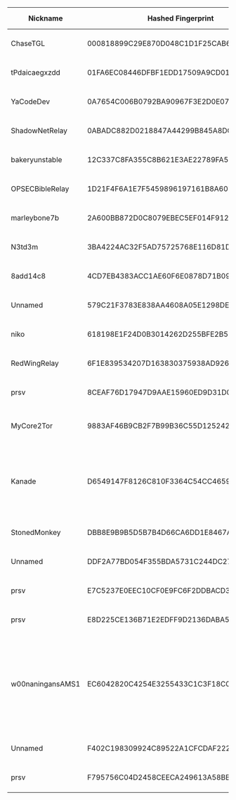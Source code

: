 | Nickname |  Hashed Fingerprint	| Or Addresses | Contact | Running | Flags | Last Seen | First Seen | Last Restarted | Advertised Bandwidth | Platform | Version | Version Status | Recommended Version | Verified hostnames | Exit policy |
|---|---|---|---|---|---|---|---|---|---|---|---|---|---|---|---|
|ChaseTGL | 000818899C29E870D048C1D1F25CAB6AEFE4175D | ["23.169.120.125:4187"] | r@reubenpeck.com | true | Running, V2Dir, Valid | 2025-08-23 21:00:00 | 2025-08-23 10:00:00 | 2025-08-23 09:16:36 | 0 | Tor 0.4.8.10 on Linux | 0.4.8.10 | recommended | true | N/A | ["reject *:*"]|
|tPdaicaegxzdd | 01FA6EC08446DFBF1EDD17509A9CD01BAED3E380 | ["165.154.202.219:9002"] | martini4@outlook.com | true | Running, V2Dir, Valid | 2025-08-23 21:00:00 | 2025-08-23 09:00:00 | 2025-08-23 08:23:38 | 0 | Tor 0.4.8.17 on Linux | 0.4.8.17 | recommended | true | N/A | ["reject *:*"]|
|YaCodeDev | 0A7654C006B0792BA90967F3E2D0E07F7B045F9D | ["95.67.100.23:9001"] | tor@yacode.dev | true | Running, V2Dir, Valid | 2025-08-23 21:00:00 | 2025-08-23 06:00:00 | 2025-08-23 03:59:04 | 0 | Tor 0.4.8.17 on Linux | 0.4.8.17 | recommended | true | N/A | ["reject *:*"]|
|ShadowNetRelay | 0ABADC882D0218847A44299B845A8DCA9BF2A42D | ["135.181.206.136:9001","[2a01:4f9:c012:67dc::1]:9001"] | admin@example.com | false | Running, V2Dir, Valid | 2025-08-23 01:00:00 | 2025-08-23 01:00:00 | 2025-08-23 00:44:50 | 0 | Tor 0.4.8.17 on Linux | 0.4.8.17 | recommended | true | ["static.136.206.181.135.clients.your-server.de"] | ["reject *:*"]|
|bakeryunstable | 12C337C8FA355C8B621E3AE22789FA5B6F4A20A6 | ["83.25.246.104:443"] | ec2854@aaathats3.as | true | Running, V2Dir, Valid | 2025-08-23 21:00:00 | 2025-08-23 18:00:00 | 2025-08-23 17:07:47 | 0 | Tor 0.4.8.17 on Linux | 0.4.8.17 | recommended | true | ["83.25.246.104.ipv4.supernova.orange.pl"] | ["reject *:*"]|
|OPSECBibleRelay | 1D21F4F6A1E7F5459896197161B8A607159BBCA3 | ["185.141.216.78:37051"] | N/A | true | Running, V2Dir, Valid | 2025-08-23 21:00:00 | 2025-08-23 17:00:00 | 2025-08-23 17:52:52 | 0 | Tor 0.4.8.17 on Linux | 0.4.8.17 | recommended | true | N/A | ["reject *:*"]|
|marleybone7b | 2A600BB872D0C8079EBEC5EF014F9123F785D4BD | ["104.248.2.97:443"] | sysop | false | Running, Valid | 2025-08-23 16:00:00 | 2025-08-23 15:00:00 | 2025-08-23 13:52:05 | 0 | Tor 0.4.8.17 on Linux | 0.4.8.17 | recommended | true | N/A | ["reject *:*"]|
|N3td3m | 3BA4224AC32F5AD75725768E116D81D6969B37D5 | ["82.64.91.21:9001","[2a01:e0a:34b:2dd0:1823:ae4c:33c7:5e33]:9001"] | n3td3m@gmail.com | false | Running, V2Dir, Valid | 2025-08-23 18:00:00 | 2025-08-23 17:00:00 | 2025-08-23 16:48:09 | 0 | Tor 0.4.8.16 on Linux | 0.4.8.16 | recommended | true | ["82-64-91-21.subs.proxad.net"] | ["reject *:*"]|
|8add14c8 | 4CD7EB4383ACC1AE60F6E0878D71B09FE8FEBA97 | ["77.240.107.71:9001"] | John L Murphy johnmurphy@morke.org | false | Running, Valid | 2025-08-23 18:00:00 | 2025-08-23 09:00:00 | 2025-08-23 10:17:05 | 0 | Tor 0.4.8.17 on Linux | 0.4.8.17 | recommended | true | ["77-240-107-71.cli-eurosignal.cz"] | ["reject *:*"]|
|Unnamed | 579C21F3783E838AA4608A05E1298DE1B885B789 | ["79.127.207.163:64850"] | N/A | true | Running, V2Dir, Valid | 2025-08-23 21:00:00 | 2025-08-23 17:00:00 | 2025-08-23 15:34:43 | 0 | Tor 0.4.8.10 on Linux | 0.4.8.10 | recommended | true | N/A | ["reject *:*"]|
|niko | 618198E1F24D0B3014262D255BFE2B56A89F23A8 | ["203.12.14.201:9001"] | me@alecks.dev | true | Running, V2Dir, Valid | 2025-08-23 21:00:00 | 2025-08-23 14:00:00 | 2025-08-23 18:43:42 | 0 | Tor 0.4.8.17 on Linux | 0.4.8.17 | recommended | true | ["203.12.14.201.v4.dyn.launtel.au"] | ["reject *:*"]|
|RedWingRelay | 6F1E839534207D163830375938AD9260D0A62BD8 | ["106.72.137.1:4880"] | N/A | true | Running, V2Dir, Valid | 2025-08-23 21:00:00 | 2025-08-23 20:00:00 | 2025-08-23 18:04:07 | 0 | Tor 0.4.8.10 on Linux | 0.4.8.10 | recommended | true | ["M106072137001.v4.enabler.ne.jp"] | ["reject *:*"]|
|prsv | 8CEAF76D17947D9AAE15960ED9D31D0E7EB1C9DB | ["37.221.208.7:9300","[2a01:270:9807::1]:9300"] | email:admin[]prsv.ch url:https://prsv.ch/ proof:uri-rsa ciissversion:2 | true | Running, V2Dir, Valid | 2025-08-23 21:00:00 | 2025-08-23 18:00:00 | 2025-08-23 16:50:45 | 0 | Tor 0.4.8.17 on Linux | 0.4.8.17 | recommended | true | N/A | ["reject *:*"]|
|MyCore2Tor | 9883AF46B9CB2F7B99B36C55D1252420F4D0D89D | ["152.86.6.232:443"] | YESsir@myemail.com | true | Running, V2Dir, Valid | 2025-08-23 21:00:00 | 2025-08-23 01:00:00 | 2025-08-23 00:40:40 | 0 | Tor 0.4.8.17 on FreeBSD | 0.4.8.17 | recommended | true | N/A | ["reject *:*"]|
|Kanade | D6549147F8126C810F3364C54CC4659D5FA6DB6A | ["80.125.71.115:9001"] | contact@kanade.fr | true | Exit, Running, V2Dir, Valid | 2025-08-23 21:00:00 | 2025-08-23 11:00:00 | 2025-08-23 10:38:58 | 0 | Tor 0.4.8.16 on Linux | 0.4.8.16 | recommended | true | N/A | ["reject 0.0.0.0/8:*","reject 169.254.0.0/16:*","reject 127.0.0.0/8:*","reject 192.168.0.0/16:*","reject 10.0.0.0/8:*","reject 172.16.0.0/12:*","reject 80.125.71.115:*","accept *:*"]|
|StonedMonkey | DBB8E9B9B5D5B7B4D66CA6DD1E8467A9B5E9B612 | ["107.189.28.32:9001"] | jesusmalverde911@protonmail.com | true | Running, V2Dir, Valid | 2025-08-23 21:00:00 | 2025-08-23 00:00:00 | 2025-08-22 23:58:25 | 0 | Tor 0.4.8.14 on Linux | 0.4.8.14 | recommended | true | N/A | ["reject *:*"]|
|Unnamed | DDF2A77BD054F355BDA5731C244DC2730157EC45 | ["92.34.110.133:9001"] | N/A | true | Running, V2Dir, Valid | 2025-08-23 21:00:00 | 2025-08-23 16:00:00 | 2025-08-23 15:16:54 | 62464 | Tor 0.4.8.17 on Linux | 0.4.8.17 | recommended | true | ["c-92-34-110-133.bbcust.telenor.se"] | ["reject *:*"]|
|prsv | E7C5237E0EEC10CF0E9FC6F2DDBACD3F61B6FFEB | ["37.221.208.7:9200","[2a01:270:9807::1]:9200"] | email:admin[]prsv.ch url:https://prsv.ch/ proof:uri-rsa ciissversion:2 | true | Running, V2Dir, Valid | 2025-08-23 21:00:00 | 2025-08-23 18:00:00 | 2025-08-23 16:50:04 | 0 | Tor 0.4.8.17 on Linux | 0.4.8.17 | recommended | true | N/A | ["reject *:*"]|
|prsv | E8D225CE136B71E2EDFF9D2136DABA58FAD54AB7 | ["37.221.208.7:9000","[2a01:270:9807::1]:9000"] | email:admin[]prsv.ch url:https://prsv.ch/ proof:uri-rsa ciissversion:2 | true | Running, V2Dir, Valid | 2025-08-23 21:00:00 | 2025-08-23 17:00:00 | 2025-08-23 16:47:33 | 0 | Tor 0.4.8.17 on Linux | 0.4.8.17 | recommended | true | N/A | ["reject *:*"]|
|w00naningansAMS1 | EC6042820C4254E3255433C1C3F18C0413503FF0 | ["45.58.190.74:443","[2610:150:4001:a120:216:3cff:fe4a:e2a9]:443"] | Sod Off <eat@ass.cymru> | true | Exit, Running, V2Dir, Valid | 2025-08-23 21:00:00 | 2025-08-23 00:00:00 | 2025-08-22 22:55:29 | 0 | Tor 0.4.8.17 on Linux | 0.4.8.17 | recommended | true | N/A | ["reject 0.0.0.0/8:*","reject 169.254.0.0/16:*","reject 127.0.0.0/8:*","reject 192.168.0.0/16:*","reject 10.0.0.0/8:*","reject 172.16.0.0/12:*","reject 45.58.190.74:*","accept *:53","accept *:443","accept *:80","accept *:22","reject *:*"]|
|Unnamed | F402C198309924C89522A1CFCDAF222BED56528F | ["139.180.197.9:443"] | N/A | true | Running, V2Dir, Valid | 2025-08-23 21:00:00 | 2025-08-23 00:00:00 | 2025-08-22 23:52:07 | 0 | Tor 0.4.8.17 on Linux | 0.4.8.17 | recommended | true | N/A | ["reject *:*"]|
|prsv | F795756C04D2458CEECA249613A58BBABFD70143 | ["37.221.208.7:9100","[2a01:270:9807::1]:9100"] | email:admin[]prsv.ch url:https://prsv.ch/ proof:uri-rsa ciissversion:2 | true | Running, V2Dir, Valid | 2025-08-23 21:00:00 | 2025-08-23 17:00:00 | 2025-08-23 16:47:37 | 0 | Tor 0.4.8.17 on Linux | 0.4.8.17 | recommended | true | N/A | ["reject *:*"]|
